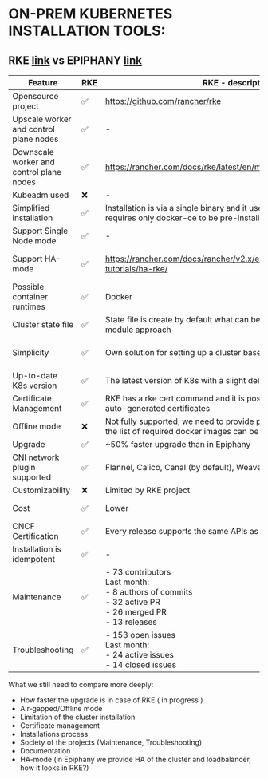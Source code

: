 # ON-PREM KUBERNETES INSTALLATION TOOLS:

## RKE [link](https://github.com/rancher/rke) vs EPIPHANY [link](https://github.com/epiphany-platform/epiphany)

| Feature                                  | RKE                | RKE - description  | Epiphany           | Epiphany - description    |
| ---------------------------------------- | ------------------ | -------------------| ------------------ | ------------------------- |
| Opensource project                       | :white_check_mark: | https://github.com/rancher/rke | :white_check_mark: | https://github.com/epiphany-platform/epiphany |
| Upscale worker and control plane nodes   | :white_check_mark: | -                  | :white_check_mark: | -                         |
| Downscale worker and control plane nodes | :white_check_mark: | https://rancher.com/docs/rke/latest/en/managing-clusters/ | :x: | - |
| Kubeadm used                             | :x:                | -                  | :white_check_mark: | - |
| Simplified installation                  | :white_check_mark: | Installation is via a single binary and it uses a single YAML file, requires only docker-ce to be pre-installed | :white_check_mark: | |
| Support Single Node mode                 | :white_check_mark: | -                  | :white_check_mark: | - |
| Support HA-mode                          | :white_check_mark: | https://rancher.com/docs/rancher/v2.x/en/installation/resources/k8s-tutorials/ha-rke/ | :white_check_mark: | https://github.com/epiphany-platform/epiphany/blob/develop/docs/design-docs/kubernetes-ha/kubernetes-ha.md |
| Possible container runtimes              | :white_check_mark: | Docker | :white_check_mark: | Docker |
| Cluster state file                       | :white_check_mark: | State file is create by default what can be very useful in case of module approach | :x: | - |
| Simplicity                               | :white_check_mark: | Own solution for setting up a cluster based on the GO language | :x: | Complex solution for setting up a cluster based on python language, ansible tool (stateless) and kubeadm |
| Up-to-date K8s version                   | :white_check_mark: | The latest version of K8s with a slight delay | :x: | Usually two minor version behind the upstream version |
| Certificate Management                   | :white_check_mark: | RKE has a rke cert command and it is possible to easily rotate the auto-generated certificates | :x: ? | Epiphany generate custom certification for long time period |
| Offline mode                             | :x: | Not fully supported, we need to provide private Docker registry and the list of required docker images can be easily obtained | :white_check_mark: | - |
| Upgrade                                  | :white_check_mark: | ~50% faster upgrade than in Epiphany | :white_check_mark: | - |
| CNI network plugin supported             | :white_check_mark: | Flannel, Calico, Canal (by default), Weave | :white_check_mark: | Flannel, Calico, Canal |
| Customizability                          | :x: | Limited by RKE project | :white_check_mark: | Totally customizable |
| Cost                                     | :white_check_mark: | Lower | :x: | Higher - Epiphany team need to mantain all the code and upgrades
| CNCF Certification                       | :white_check_mark: | Every release supports the same APIs as upstream Kubernetes | :white_check_mark: | Every release supports the same APIs as upstream Kubernetes |
| Installation is idempotent               | :white_check_mark: | - | :white_check_mark: | - |
| Maintenance                              | :white_check_mark: | - 73 contributors<br /> Last month:<br /> - 8 authors of commits<br /> - 32 active PR<br /> - 26 merged PR<br /> - 13 releases | :white_check_mark: | - 23 contributors<br /> Last month:<br /> - 6 authors of commits<br /> - 36 active PR<br /> - 29 merged PR<br /> - 1 release |
| Troubleshooting                          | :white_check_mark: | - 153 open issues<br /> Last month:<br /> - 24 active issues<br /> - 14 closed issues | :white_check_mark: | - 298 open issues<br /> Last month:<br /> - 43 active issues<br /> - 18 closed issues |


What we still need to compare more deeply: 
- How faster the upgrade is in case of RKE ( in progress )
- Air-gapped/Offline mode
- Limitation of the cluster installation 
- Certificate management
- Installations process
- Society of the projects (Maintenance, Troubleshooting)
- Documentation
- HA-mode (in Epiphany we provide HA of the cluster and loadbalancer, how it looks in RKE?)